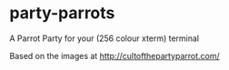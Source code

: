 # party-parrots
A Parrot Party for your (256 colour xterm) terminal

Based on the images at http://cultofthepartyparrot.com/
